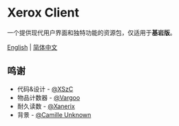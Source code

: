 # Xerox Client

一个提供现代用户界面和独特功能的资源包，仅适用于**基岩版**。

[English](/README.md) | [简体中文](/README_CH.md)

## 鸣谢

- 代码&设计 - [@XSzC](https://space.bilibili.com/687032519)
- 物品计数器 - [@Vargoo](https://space.bilibili.com/109421510)
- 耐久读数 - [@Xanerix](https://space.bilibili.com/381253187)
- 背景 - [@Camille Unknown](https://bsky.app/profile/camilleunknown.bsky.social)
